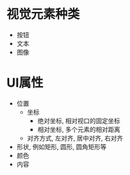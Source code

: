 # 视觉元素种类
- 按钮
- 文本
- 图像

# UI属性
- 位置
	- 坐标
		- 绝对坐标, 相对视口的固定坐标
		- 相对坐标, 多个元素的相对距离
	- 对齐方式, 左对齐, 居中对齐, 右对齐
- 形状, 例如矩形, 圆形, 圆角矩形等
- 颜色
- 内容

	